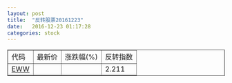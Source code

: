 ```yaml
---
layout: post
title:  "反转股票20161223"
date:   2016-12-23 01:17:28
categories: stock
---
```


<script type="text/javascript">
var stockList = []
stockList.push('gb_eww');
</script>

<table border="1">
 <tr>
 <td>代码</td>
  <td>最新价</td>
  <td>涨跌幅(%)</td>
 <td>反转指数</td>
</tr>
  <tr id="eww"><td><a href="http://stock.finance.sina.com.cn/usstock/quotes/EWW.html" target="_blank">EWW</a></td><td></td><td></td><td>2.211</td></tr>
</table>
